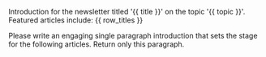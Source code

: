 Introduction for the newsletter titled '{{ title }}' on the topic '{{ topic }}'.
Featured articles include:
{{ row_titles }}

Please write an engaging single paragraph introduction that sets the stage for the following articles. Return only this paragraph.
